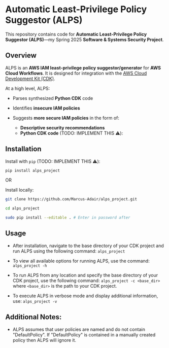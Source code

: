 # Automatic Least-Privilege Policy Suggestor (ALPS)

This repository contains code for **Automatic Least-Privilege Policy Suggestor (ALPS)**—my Spring 2025 **Software & Systems Security Project**.

## Overview

ALPS is an **AWS IAM least-privilege policy suggestor/generator** for **AWS Cloud Workflows**. It is designed for integration with the [AWS Cloud Development Kit (CDK)](https://aws.amazon.com/cdk/).

At a high level, ALPS:

- Parses synthesized **Python CDK** code

- Identifies **insecure IAM policies**

- Suggests **more secure IAM policies** in the form of:
  - **Descriptive security recommendations**
  - **Python CDK code** (TODO: IMPLEMENT THIS ⚠️):

## Installation

Install with `pip` (TODO: IMPLEMENT THIS ⚠️):

```sh
pip install alps_project
```

OR

Install locally:

```sh
git clone https://github.com/Marcus-Adair/alps_project.git

cd alps_project

sudo pip install --editable . # Enter in password after

```

## Usage

- After installation, navigate to the base directory of your CDK project and run ALPS using the following command:
  `alps_project`

- To view all available options for running ALPS, use the command:
  `alps_project -h`

- To run ALPS from any location and specify the base directory of your CDK project, use the following command:
  `alps_project -c <base_dir>`
  where `<base_dir>` is the path to your CDK project.

- To execute ALPS in verbose mode and display additional information, use:
  `alps_project -v`

## Additional Notes:

- ALPS assumes that user policies are named and do not contain "DefaultPolicy". If "DefaultPolicy" is contained in a manually created policy then ALPS will ignore it.
